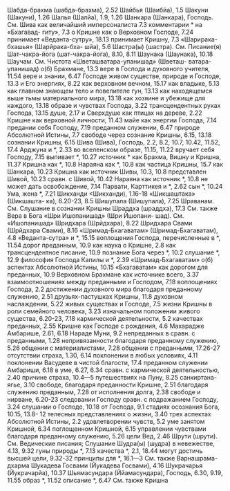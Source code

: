 Шабда-брахма (шабда-брахма), 2.52 
Шайбья (Шаибйа), 1.5 
Шакуни (Шакуни), 1.26 
Шалья (Шалйа), 1.9, 1.26 
Шанкара (Шанкара), Господь.
	См. Шива как величайший имперсоналиста 7.3 
комментарии * на «Бхагавад- гиту», 7.3
о Кришне как о Верховном Господе, 7.24
принимает «Веданта-сутру», 18.13 
принимает Кришну, 7.3
«Шарирака-бхашья» (Шарйрака-бха- шйа), 5.6
Шастра(ы) (шастра).
	См. Писание(я) Шат-чакра-йога (шат-чакра-йога), 8.10, 8.11
Шаунака (Шаунака), 10.18 
Шаучам.
	См. Чистота «Шветашватара-упанишад» (Шветаш- ватара-упанишад) о(б)
Брахмане, 13.3
вере в Господа и духовного учителя, 11.54
вере и знании, 6.47 
Господе
живом существе, природе и Господе, 13.3
и Его энергиях, 8.22 
как верховном вечном, 15.17 
как владыке, 5.13 
как главном знающем тело и повелителе гун, 13.13 
как находящемся выше тьмы материального мира, 13.18 
как хозяине и убежище для каждого, 13.18
образе и чувствах Господа, 3.22 
трансцендентных руках Господа, 13.15 
душе, 2.17
и Сверхдуше как птицах на дереве, 2.22
Кришне как верховной личности, 11.43
майе как энергии Господа, 7.14 
предании себя Господу, 7.19 
преданном служении, 6.47 
природе Абсолютной Истины, 7.7 
свободе через сознание Кришны, 6.15, 13.18 
сознании Кришны, 6.15 
Шива (Шива), Господь, 2.2, 8.2, 10.7, 10.42, 11.52, 17.4 
Арджуна и *, 2.33 
во вселенском образе, 11.15, 11.22
вручает себя Господу, 7.15 
выпивает *, 10.27 
источник *
как Брахма, Вишну и Кришна, 11.37
Кришна как *, 10.8 
Нараяна как *, 10.8 
как частица Кришны, 15.7 
как Шанкара, 10.23
Кришна
как источник Шивы, 10.3, 10.8 
представлен Шивой, 10.23 
сравн. с Шивой, 10.42 
Нараяна как источник *, 10.8 
не может дать освобождение, 7.14 
Парвати, Карттикея и *, 2.62 
сын *, 10.24 
Ума, жена *, 7.21 
Шикханди <Шикханди), 1.16-18 «Шикшаштака» (Шикшашта- ка), 6.20-23, 8.5 
Шишупала (Шишупала), 7.25 
Шраванам.
	См. Слушание в сознании Кришны
Шраддха (шраддха), 17.3 
	См. также Вера в Бога «Шри Ишопанишад» (Шри Йшопани- шад).
	См. «Ишопанишад» Шридхара (Шрйдхара), 8.22 
Шридхара Свами (Шрйдхара Свами), 8.16
«Шримад-Бхагаватам» (Шримад-Бхагаватам), 4.8
«Веданта-сутра» и *, 15.15 
воплощения Господа, перечисленные в *, 11.54
дорог преданным, 10.9 
как наука о Кришне, 2.8 
как трансцендентное писание, 10.9 
познание Бога через *, 10.2 
слушание *, 12.9
философия Господа Капилы и *, 2.39 «Шримад-Бхагаватам» о(б)
аспектах Абсолютной Истины, 10.15 «Бхагаватам» как дорогом для преданных, 10.9
Верховном Брахмане как источнике всего, 3.37
взаимоотношениях между преданными и Господом, 7.18 
воплощениях Господа, 2.2 
достижении духовного мира благодаря преданному служению, 2.51 
друзьях-пастушках Кришны, 11.8 
духовном наслаждении, 5.22 
живых существах и Господе, 7.5 
жизни Кришны в роли семейного человека, 3.23
изначальном положении живого существа, 6.20-23, 7.18 
кармической деятельности, 5.2 
качествах преданных, 2.55 
Кришне как Господе с рождения, 4.6
Махарадже Амбарише, 2.61, 6.18 
Нараде Муни, 9.2 
непреданных в сравн. с преданными, 1.28
непривязанности благодаря преданному служению, 5.26 
общении с материалистами, 7.28 
общении с преданными, 17.26-27 
отсутствии страха, 1.30, 6.14 
поклонении в любых условиях, 4.11 
поклонении Васудеве в чистой благости, 17.4 
преданном служении Амбариши, 6.18 
в уме, 6.27, 6.34
сравн. с кармической деятельностью, 2.40
причине страха, 10.4—5 
путешествиях на Луну, 8.25 
санкиртана-ягье, 3.10 
свободе,
благодаря преданности Кришне, 2.51
благодаря служению преданным, 7.28
от исполнения долга, 2.38 
свободе и нирване, 6.20-23 
следовании Господу сравн. с подражанием Господу, 3.24 
слушании
о Господе, 10.18 
от Господа, 9.1
стадиях осознания Бога, 10.15, 13.8- 12
телесных представлениях о жизни, 3.40
трех аспектах Абсолютной Истины, 2.2
удовлетворении чувств, 5.2 
уме
занятом Кришной, 6.34 
поглощенном Кришной, 6.15 
управлении чувствами благодаря преданному служению, 5.26 
цели Вед, 2.46
Шрути (шрути).
	См. Ведические писания; Слушание Шудра(ы) (шудра)
в невежестве, 4.13, 9.32
гуны природы *, 7.13
качества *, 2.1, 18.44
могут достичь высшей цели, 9.32-32
принципы для *, 16.1—3
См. также Варнашрама-дхарма
Шукадева Госвами (Йукадева Госвами), 4.16
Шукрачарья (Йукрачарйа), 10.37 
Шьямасундара (Ййамасундара), Господь, 6.30, 9.19, 11.55 
образ *, 11.52 
описание *, 6.47 
	См. также Кришна